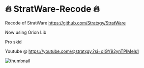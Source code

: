 # 🔥 StratWare-Recode 🔥

Recode of StratWare https://github.com/Stratxgy/StratWare

Now using Orion Lib

Pro skid 

Youtube @ https://youtube.com/@stratxgy.?si=oIGY92ynTPIMels1

![thumbnail](https://github.com/Stratxgy/StratWare/assets/117533771/3b39fcda-4cbd-46ee-b749-69f6fc0ed5a4)























